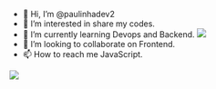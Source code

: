 
- 👋 Hi, I’m @paulinhadev2
- 👀 I’m interested in share my codes.
- 🌱 I’m currently learning Devops and Backend.     <img src = https://user-images.githubusercontent.com/121134832/211650551-3c501542-d151-40e2-8cf5-2ac7d94d41bb.png />
- 💞️ I’m looking to collaborate on Frontend.
- 📫 How to reach me JavaScript.

<!---
paulinhadev2/paulinhadev2 is a ✨ special ✨ repository because its `README.md` (this file) appears on your GitHub profile.
You can click the Preview link to take a look at your changes.
--->




<img src = https://user-images.githubusercontent.com/121134832/211650551-3c501542-d151-40e2-8cf5-2ac7d94d41bb.png />



